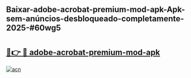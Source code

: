 ## Baixar-adobe-acrobat-premium-mod-apk-Apk-sem-anúncios-desbloqueado-completamente-2025-#60wg5

# <h2><a href="https://ainizakaria.my?title=adobe-acrobat-premium-mod-apk&ref=20M">🔗👉 🔴 adobe-acrobat-premium-mod-apk</a></h2>

[![acn](https://github.com/user-attachments/assets/0f9c940e-d8b0-45ae-aac7-cd30a18b3e1c)](https://ainizakaria.my?title=adobe-acrobat-premium-mod-apk&ref=20M)

